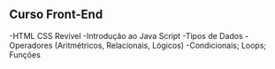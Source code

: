 ## Curso Front-End

-HTML CSS Revivel
-Introdução ao Java Script
    -Tipos de Dados
    -Operadores (Aritmétricos, Relacionais, Lógicos)
    -Condicionais; Loops; Funções